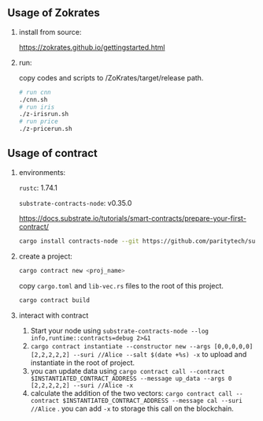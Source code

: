 ## Usage of Zokrates

1. install from source:  

   https://zokrates.github.io/gettingstarted.html

2. run:

   copy codes and scripts to /ZoKrates/target/release path.

   ```bash
   # run cnn
   ./cnn.sh
   # run iris
   ./z-irisrun.sh
   # run price
   ./z-pricerun.sh
   ```

## Usage of contract

1. environments:

   `rustc`: 1.74.1

   `substrate-contracts-node`:  v0.35.0

   https://docs.substrate.io/tutorials/smart-contracts/prepare-your-first-contract/

   ```bash
   cargo install contracts-node --git https://github.com/paritytech/substrate-contracts-node.git --tag v0.35.0 --force --locked
   ```

2. create a project:

   ```bash
   cargo contract new <proj_name>
   ```

   copy `cargo.toml` and `lib-vec.rs` files to the root of this project. 

   ```bash
   cargo contract build
   ```

3. interact with contract

   1. Start your node using `substrate-contracts-node --log info,runtime::contracts=debug 2>&1`
   2. `cargo contract instantiate --constructor new --args [0,0,0,0,0] [2,2,2,2,2] --suri //Alice --salt $(date +%s) -x` to upload and instantiate in the root of project.
   3. you can update data using `cargo contract call --contract $INSTANTIATED_CONTRACT_ADDRESS --message up_data --args 0 [2,2,2,2,2] --suri //Alice -x`
   4. calculate the addition of the two vectors: `cargo contract call --contract $INSTANTIATED_CONTRACT_ADDRESS --message cal --suri //Alice` . you can add `-x` to storage this call on the blockchain.
